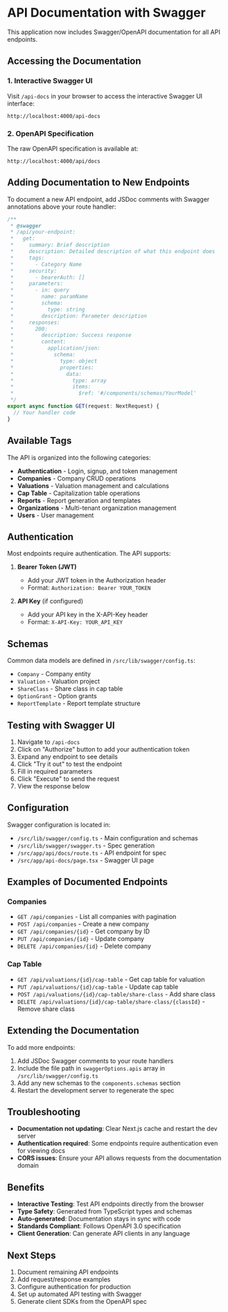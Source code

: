 # API Documentation with Swagger

This application now includes Swagger/OpenAPI documentation for all API endpoints.

## Accessing the Documentation

### 1. Interactive Swagger UI

Visit `/api-docs` in your browser to access the interactive Swagger UI interface:

```
http://localhost:4000/api-docs
```

### 2. OpenAPI Specification

The raw OpenAPI specification is available at:

```
http://localhost:4000/api/docs
```

## Adding Documentation to New Endpoints

To document a new API endpoint, add JSDoc comments with Swagger annotations above your route handler:

```typescript
/**
 * @swagger
 * /api/your-endpoint:
 *   get:
 *     summary: Brief description
 *     description: Detailed description of what this endpoint does
 *     tags:
 *       - Category Name
 *     security:
 *       - bearerAuth: []
 *     parameters:
 *       - in: query
 *         name: paramName
 *         schema:
 *           type: string
 *         description: Parameter description
 *     responses:
 *       200:
 *         description: Success response
 *         content:
 *           application/json:
 *             schema:
 *               type: object
 *               properties:
 *                 data:
 *                   type: array
 *                   items:
 *                     $ref: '#/components/schemas/YourModel'
 */
export async function GET(request: NextRequest) {
  // Your handler code
}
```

## Available Tags

The API is organized into the following categories:

- **Authentication** - Login, signup, and token management
- **Companies** - Company CRUD operations
- **Valuations** - Valuation management and calculations
- **Cap Table** - Capitalization table operations
- **Reports** - Report generation and templates
- **Organizations** - Multi-tenant organization management
- **Users** - User management

## Authentication

Most endpoints require authentication. The API supports:

1. **Bearer Token (JWT)**
   - Add your JWT token in the Authorization header
   - Format: `Authorization: Bearer YOUR_TOKEN`

2. **API Key** (if configured)
   - Add your API key in the X-API-Key header
   - Format: `X-API-Key: YOUR_API_KEY`

## Schemas

Common data models are defined in `/src/lib/swagger/config.ts`:

- `Company` - Company entity
- `Valuation` - Valuation project
- `ShareClass` - Share class in cap table
- `OptionGrant` - Option grants
- `ReportTemplate` - Report template structure

## Testing with Swagger UI

1. Navigate to `/api-docs`
2. Click on "Authorize" button to add your authentication token
3. Expand any endpoint to see details
4. Click "Try it out" to test the endpoint
5. Fill in required parameters
6. Click "Execute" to send the request
7. View the response below

## Configuration

Swagger configuration is located in:

- `/src/lib/swagger/config.ts` - Main configuration and schemas
- `/src/lib/swagger/swagger.ts` - Spec generation
- `/src/app/api/docs/route.ts` - API endpoint for spec
- `/src/app/api-docs/page.tsx` - Swagger UI page

## Examples of Documented Endpoints

### Companies

- `GET /api/companies` - List all companies with pagination
- `POST /api/companies` - Create a new company
- `GET /api/companies/{id}` - Get company by ID
- `PUT /api/companies/{id}` - Update company
- `DELETE /api/companies/{id}` - Delete company

### Cap Table

- `GET /api/valuations/{id}/cap-table` - Get cap table for valuation
- `PUT /api/valuations/{id}/cap-table` - Update cap table
- `POST /api/valuations/{id}/cap-table/share-class` - Add share class
- `DELETE /api/valuations/{id}/cap-table/share-class/{classId}` - Remove share class

## Extending the Documentation

To add more endpoints:

1. Add JSDoc Swagger comments to your route handlers
2. Include the file path in `swaggerOptions.apis` array in `/src/lib/swagger/config.ts`
3. Add any new schemas to the `components.schemas` section
4. Restart the development server to regenerate the spec

## Troubleshooting

- **Documentation not updating**: Clear Next.js cache and restart the dev server
- **Authentication required**: Some endpoints require authentication even for viewing docs
- **CORS issues**: Ensure your API allows requests from the documentation domain

## Benefits

- **Interactive Testing**: Test API endpoints directly from the browser
- **Type Safety**: Generated from TypeScript types and schemas
- **Auto-generated**: Documentation stays in sync with code
- **Standards Compliant**: Follows OpenAPI 3.0 specification
- **Client Generation**: Can generate API clients in any language

## Next Steps

1. Document remaining API endpoints
2. Add request/response examples
3. Configure authentication for production
4. Set up automated API testing with Swagger
5. Generate client SDKs from the OpenAPI spec

